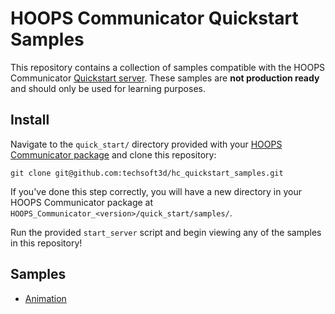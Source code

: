 # HOOPS Communicator Quickstart Samples

This repository contains a collection of samples compatible with the HOOPS Communicator [Quickstart server](https://docs.techsoft3d.com/communicator/latest/build/overview/getting-started.html). These samples are __not production ready__ and should only be used for learning purposes.

## Install

Navigate to the `quick_start/` directory provided with your [HOOPS Communicator package](https://manage.techsoft3d.com/?product=hwp) and clone this repository:

`git clone git@github.com:techsoft3d/hc_quickstart_samples.git`

If you've done this step correctly, you will have a new directory in your HOOPS Communicator package at `HOOPS_Communicator_<version>/quick_start/samples/`.

Run the provided `start_server` script and begin viewing any of the samples in this repository!

## Samples

- [Animation](animation/README.md)